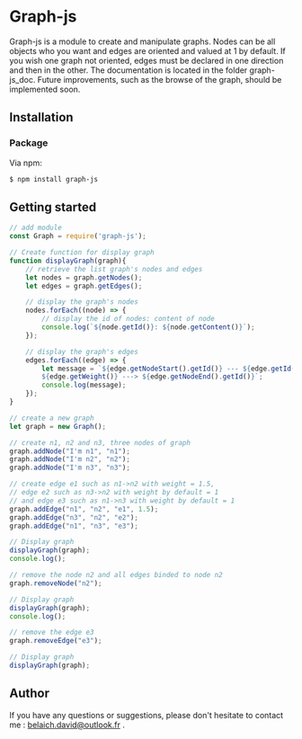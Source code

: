 # Graph-js

Graph-js is a module to create and manipulate graphs. Nodes can be all objects who you want and edges are oriented and valued at 1 by default. If you wish one graph not oriented, edges must be declared in one direction and then in the other. The documentation is located in the folder graph-js_doc. Future improvements, such as the browse of the graph, should be implemented soon.

## Installation

### Package

Via npm:

```bash
$ npm install graph-js
```

## Getting started

```js
// add module
const Graph = require('graph-js');

// Create function for display graph
function displayGraph(graph){
    // retrieve the list graph's nodes and edges
    let nodes = graph.getNodes();
    let edges = graph.getEdges();

    // display the graph's nodes
    nodes.forEach((node) => {
        // display the id of nodes: content of node
        console.log(`${node.getId()}: ${node.getContent()}`);
    });

    // display the graph's edges
    edges.forEach((edge) => {
        let message = `${edge.getNodeStart().getId()} --- ${edge.getId()} = 
        ${edge.getWeight()} ---> ${edge.getNodeEnd().getId()}`;
        console.log(message);
    });
}

// create a new graph
let graph = new Graph();

// create n1, n2 and n3, three nodes of graph
graph.addNode("I'm n1", "n1");
graph.addNode("I'm n2", "n2");
graph.addNode("I'm n3", "n3");

// create edge e1 such as n1->n2 with weight = 1.5,
// edge e2 such as n3->n2 with weight by default = 1
// and edge e3 such as n1->n3 with weight by default = 1
graph.addEdge("n1", "n2", "e1", 1.5);
graph.addEdge("n3", "n2", "e2");
graph.addEdge("n1", "n3", "e3");

// Display graph
displayGraph(graph);
console.log();

// remove the node n2 and all edges binded to node n2
graph.removeNode("n2");

// Display graph
displayGraph(graph);
console.log();

// remove the edge e3
graph.removeEdge("e3");

// Display graph
displayGraph(graph);
```

## Author

If you have any questions or suggestions, please don't hesitate to contact me : <belaich.david@outlook.fr> .
